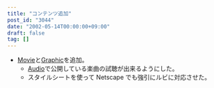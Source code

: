 ```yaml
---
title: "コンテンツ追加"
post_id: "3044"
date: "2002-05-14T00:00:00+09:00"
draft: false
tag: []
---
```



* [Movie](/tag/videos)と[Graphic](/category/products/illustration)を追加。
  * [Audio](/category/products/musics)で公開している楽曲の試聴が出来るようにした。
  * スタイルシートを使って Netscape でも強引にルビに対応させた。
